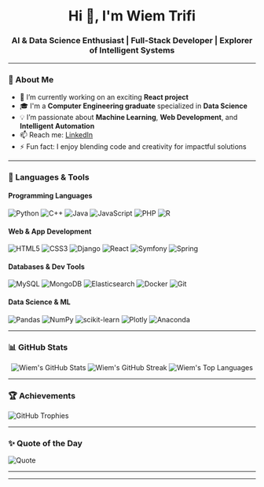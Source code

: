 <h1 align="center">Hi 👋, I'm Wiem Trifi</h1>
<h3 align="center">AI & Data Science Enthusiast | Full-Stack Developer | Explorer of Intelligent Systems</h3>

---

### 💫 About Me
- 🔭 I’m currently working on an exciting **React project**  
- 🎓 I'm a **Computer Engineering graduate** specialized in **Data Science**  
- 💡 I’m passionate about **Machine Learning**, **Web Development**, and **Intelligent Automation**  
- 📫 Reach me: [LinkedIn](https://www.linkedin.com/in/wiemtrifi)  
- ⚡ Fun fact: I enjoy blending code and creativity for impactful solutions  

---

### 🧠 Languages & Tools

#### Programming Languages  
![Python](https://img.shields.io/badge/-Python-3776AB?style=for-the-badge&logo=python&logoColor=white) 
![C++](https://img.shields.io/badge/-C++-00599C?style=for-the-badge&logo=c%2B%2B&logoColor=white)
![Java](https://img.shields.io/badge/-Java-007396?style=for-the-badge&logo=java&logoColor=white)
![JavaScript](https://img.shields.io/badge/-JavaScript-F7DF1E?style=for-the-badge&logo=javascript&logoColor=black)
![PHP](https://img.shields.io/badge/-PHP-777BB4?style=for-the-badge&logo=php&logoColor=white)
![R](https://img.shields.io/badge/-R-276DC3?style=for-the-badge&logo=r&logoColor=white)

#### Web & App Development  
![HTML5](https://img.shields.io/badge/-HTML5-E34F26?style=for-the-badge&logo=html5&logoColor=white)
![CSS3](https://img.shields.io/badge/-CSS3-1572B6?style=for-the-badge&logo=css3&logoColor=white)
![Django](https://img.shields.io/badge/-Django-092E20?style=for-the-badge&logo=django&logoColor=white)
![React](https://img.shields.io/badge/-React-61DAFB?style=for-the-badge&logo=react&logoColor=black)
![Symfony](https://img.shields.io/badge/-Symfony-000000?style=for-the-badge&logo=symfony&logoColor=white)
![Spring](https://img.shields.io/badge/-Spring-6DB33F?style=for-the-badge&logo=spring&logoColor=white)

#### Databases & Dev Tools  
![MySQL](https://img.shields.io/badge/-MySQL-4479A1?style=for-the-badge&logo=mysql&logoColor=white)
![MongoDB](https://img.shields.io/badge/-MongoDB-4EA94B?style=for-the-badge&logo=mongodb&logoColor=white)
![Elasticsearch](https://img.shields.io/badge/-Elasticsearch-005571?style=for-the-badge&logo=elasticsearch&logoColor=white)
![Docker](https://img.shields.io/badge/-Docker-2496ED?style=for-the-badge&logo=docker&logoColor=white)
![Git](https://img.shields.io/badge/-Git-F05032?style=for-the-badge&logo=git&logoColor=white)

#### Data Science & ML  
![Pandas](https://img.shields.io/badge/-Pandas-150458?style=for-the-badge&logo=pandas&logoColor=white)
![NumPy](https://img.shields.io/badge/-NumPy-013243?style=for-the-badge&logo=numpy&logoColor=white)
![scikit-learn](https://img.shields.io/badge/-scikit--learn-F7931E?style=for-the-badge&logo=scikit-learn&logoColor=white)
![Plotly](https://img.shields.io/badge/-Plotly-3F4F75?style=for-the-badge&logo=plotly&logoColor=white)
![Anaconda](https://img.shields.io/badge/-Anaconda-44A833?style=for-the-badge&logo=anaconda&logoColor=white)

---

### 📊 GitHub Stats

<p align="center">
  <img src="https://github-readme-stats.vercel.app/api?username=wiemtrifi&theme=gruvbox&show_icons=true&hide_border=false&count_private=true" alt="Wiem's GitHub Stats" />
  <img src="https://github-readme-streak-stats.herokuapp.com/?user=wiemtrifi&theme=gruvbox&hide_border=false" alt="Wiem's GitHub Streak" />
  <img src="https://github-readme-stats.vercel.app/api/top-langs/?username=wiemtrifi&theme=gruvbox&layout=compact&hide_border=false" alt="Wiem's Top Languages" />
</p>

---

### 🏆 Achievements

![GitHub Trophies](https://github-profile-trophy.vercel.app/?username=wiemtrifi&theme=radical&margin-w=10&no-bg=true)

---

### ✨ Quote of the Day
![Quote](https://quotes-github-readme.vercel.app/api?type=horizontal&theme=gruvbox)

---

---




<!-- Designed with ❤️ -->

